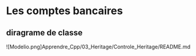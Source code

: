 # Les comptes bancaires

## diragrame de classe

![Modelio.png]Apprendre_Cpp/03_Heritage/Controle_Heritage/README.md

